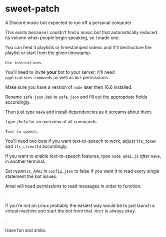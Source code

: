# sweet-patch
A Discord music bot expected to run off a personal computer

This exists because I couldn't find a music bot that automatically reduced its volume when people begin speaking, so I made one. 

You can feed it playlists or timestamped videos and it'll destructure the playlist or start from the given timestamp. 

`Use instructions`. 

You'll need to invite **your** bot to your server; it'll need `applications.commands` as well as `bot` permissions. 

Make sure you have a version of `node` later then 16.6 installed. 

Rename `safe.json.bak` to `safe.json` and fill out the appropriate fields accordingly. 

Then just type `make` and install dependencies as it screams about them. 

Type `/help` for an overview of all commands. 

`Text to speech`.

You'll need two bots if you want text-to-speech to work, adjust `tts_token` and `tts_clientId` accordingly. 

If you want to enable text-to-speech features, type `node amai.js` *after* `make`, in another terminal. 

Set `PEDANTIC_AMAI` in `config.json` to false if you want it to read every single statement the bot issues. 

Amai will need permissions to read messages in order to function. 

.


If you're not on Linux probably the easiest way would be to just launch a virtual machine and start the bot from that.  `Mint` is always okay. 

.

Have fun and smile. 
